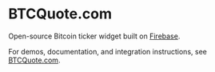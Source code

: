 BTCQuote.com
===========

Open-source Bitcoin ticker widget built on [Firebase](https://firebase.com).

For demos, documentation, and integration instructions, see [BTCQuote.com](http://www.btcquote.com/).
